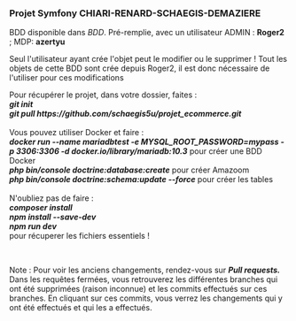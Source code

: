 <h3>Projet Symfony CHIARI-RENARD-SCHAEGIS-DEMAZIERE</h3>
<p>BDD disponible dans <i>BDD</i>. Pré-remplie, avec un utilisateur ADMIN : <b>Roger2</b> ; MDP: <b>azertyu</b><br/><p>Seul l'utilisateur ayant crée l'objet peut le modifier ou le supprimer ! Tout les objets de cette BDD sont crée depuis Roger2, il est donc nécessaire de l'utiliser pour ces modifications
<p>Pour récupérer le projet, dans votre dossier, faites : <br/><i><b>git init</b> <br/><b>git pull <link>https://github.com/schaegis5u/projet_ecommerce.git</link></b></i><br/><br/>Vous pouvez utiliser Docker et faire :<br/> <i><b>docker run --name mariadbtest -e MYSQL_ROOT_PASSWORD=<link>mypass</link> -p 3306:3306 -d docker.io/library/mariadb:10.3</b></i> pour créer une BDD Docker <br/><i><b>php bin/console doctrine:database:create</b></i> pour créer Amazoom <br/><i><b>php bin/console doctrine:schema:update --force</b></i> pour créer les tables <br/><br/>N'oubliez pas de faire : <br/><i><b>composer install</b> <br/><b>npm install --save-dev</b> <br/><b>npm run dev</b></i> <br/>pour récuperer les fichiers essentiels ! </p><br/><p> Note : Pour voir les anciens changements, rendez-vous sur <b> <i> Pull requests.</i></b> Dans les requêtes fermées, vous retrouverez les différentes branches qui ont été supprimées (raison inconnue) et les commits effectués sur ces branches. En cliquant sur ces commits, vous verrez les changements qui y ont été effectués et qui les a effectués.</p>
